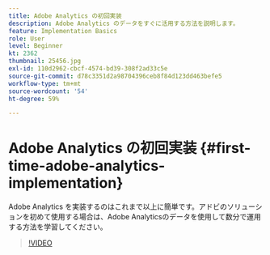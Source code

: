 ```yaml
---
title: Adobe Analytics の初回実装
description: Adobe Analytics のデータをすぐに活用する方法を説明します。
feature: Implementation Basics
role: User
level: Beginner
kt: 2362
thumbnail: 25456.jpg
exl-id: 110d2962-cbcf-4574-bd39-308f2ad33c5e
source-git-commit: d78c3351d2a98704396ceb8f84d123dd463befe5
workflow-type: tm+mt
source-wordcount: '54'
ht-degree: 59%

---
```


# Adobe Analytics の初回実装 {#first-time-adobe-analytics-implementation}

Adobe Analytics を実装するのはこれまで以上に簡単です。アドビのソリューションを初めて使用する場合は、Adobe Analyticsのデータを使用して数分で運用する方法を学習してください。

>[!VIDEO](https://video.tv.adobe.com/v/25456/?quality=12)